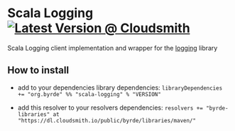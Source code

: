 # Scala Logging [![Latest Version @ Cloudsmith](https://api-prd.cloudsmith.io/badges/version/byrde/libraries/maven/play-logging_2.13/latest/xg=org.byrde/?render=true&badge_token=gAAAAABexUHfV46i2y2WW7oR0Lg-9bZblTx6IKlYmum1T0BHMyZeQ69LLTzaGWBOlJaFxOfQilXEppTN-eTL1lLKZc2DLTFRo63xL7kcehNQW28vtYrbOgM%3D)](https://cloudsmith.io/~byrde/repos/libraries/packages/detail/maven/play_2.13/latest/xg=org.byrde/)

Scala Logging client implementation and wrapper for the [logging](https://github.com/Byrde/commons/tree/master/logging) library

## How to install

* add to your dependencies library dependencies:
```libraryDependencies += "org.byrde" %% "scala-logging" % "VERSION"```

* add this resolver to your resolvers dependencies:
```resolvers += "byrde-libraries" at "https://dl.cloudsmith.io/public/byrde/libraries/maven/"```
